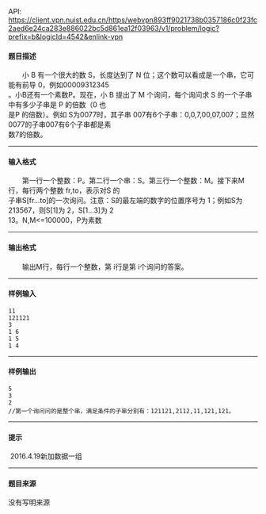 API: https://client.vpn.nuist.edu.cn/https/webvpn893ff9021738b0357186c0f23fc2aed6e24ca283e886022bc5d861ea12f03963/v1/problem/logic?prefix=b&logicId=4542&enlink-vpn

#### 题目描述

　　小 B 有一个很大的数 S，长度达到了 N 位；这个数可以看成是一个串，它可能有前导 0，例如00009312345  
。小B还有一个素数P。现在，小 B 提出了 M 个询问，每个询问求 S 的一个子串中有多少子串是 P 的倍数（0 也  
是P 的倍数）。例如 S为0077时，其子串 007有6个子串：0,0,7,00,07,007；显然0077的子串007有6个子串都是素  
数7的倍数。

---

#### 输入格式

　　第一行一个整数：P。第二行一个串：S。第三行一个整数：M。接下来M行，每行两个整数 fr,to，表示对S 的  
子串S\[fr…to\]的一次询问。注意：S的最左端的数字的位置序号为 1；例如S为213567，则S\[1\]为 2，S\[1…3\]为 2  
13。N,M<=100000，P为素数

---

#### 输出格式

　　输出M行，每行一个整数，第 i行是第 i个询问的答案。

---

#### 样例输入
```
11 
121121 
3 
1 6 
1 5 
1 4 
```

---

#### 样例输出
```
5
3
2
//第一个询问问的是整个串，满足条件的子串分别有：121121,2112,11,121,121。
```

---

#### 提示

 2016.4.19新加数据一组

---

#### 题目来源

没有写明来源
